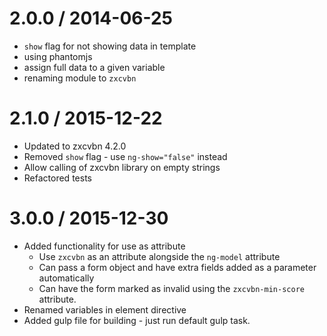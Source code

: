 2.0.0 / 2014-06-25 
==================

 * `show` flag for not showing data in template
 * using phantomjs
 * assign full data to a given variable
 * renaming module to `zxcvbn`

2.1.0 / 2015-12-22
==================

 * Updated to zxcvbn 4.2.0
 * Removed `show` flag - use `ng-show="false"` instead
 * Allow calling of zxcvbn library on empty strings
 * Refactored tests
 
 
3.0.0 / 2015-12-30
==================
 
* Added functionality for use as attribute
  * Use `zxcvbn` as an attribute alongside the `ng-model` attribute
  * Can pass a form object and have extra fields added as a parameter automatically
  * Can have the form marked as invalid using the `zxcvbn-min-score` attribute.
* Renamed variables in element directive
* Added gulp file for building - just run default gulp task.
